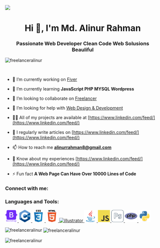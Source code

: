 
<img src= " https://i.ibb.co/jvbp6Hpj/Add-a-subheading.png">

<h1 align="center">Hi 👋, I'm Md. Alinur Rahman</h1>
<h3 align="center">Passionate Web Developer Clean Code Web Solusions Beauliful</h3>

<p align="left"> <img src="https://komarev.com/ghpvc/?username=freelanceralinur&label=Profile%20views&color=0e75b6&style=flat" alt="freelanceralinur" /> </p>

<p align="left"> <a href="https://twitter.com/" target="blank"><img src="https://img.shields.io/twitter/follow/?logo=twitter&style=for-the-badge" alt="" /></a> </p>

- 🔭 I’m currently working on [Fiver](https://www.linkedin.com/feed/)

- 🌱 I’m currently learning **JavaScript PHP MYSQL Wordpress**

- 👯 I’m looking to collaborate on [Freelancer](https://www.freelancer.com.bd/dashboard)

- 🤝 I’m looking for help with [Web Design & Development](https://www.freelancer.com.bd/dashboard)

- 👨‍💻 All of my projects are available at [https://www.linkedin.com/feed/](https://www.linkedin.com/feed/)

- 📝 I regularly write articles on [https://www.linkedin.com/feed/](https://www.linkedin.com/feed/)

- 📫 How to reach me **alinurrahman8@gmail.com**

- 📄 Know about my experiences [https://www.linkedin.com/feed/](https://www.linkedin.com/feed/)

- ⚡ Fun fact **A Web Page Can Have Over 10000 Lines of Code**

<h3 align="left">Connect with me:</h3>
<p align="left">
</p>

<h3 align="left">Languages and Tools:</h3>
<p align="left"> <a href="https://getbootstrap.com" target="_blank" rel="noreferrer"> <img src="https://raw.githubusercontent.com/devicons/devicon/master/icons/bootstrap/bootstrap-plain-wordmark.svg" alt="bootstrap" width="40" height="40"/> </a> <a href="https://www.w3schools.com/cpp/" target="_blank" rel="noreferrer"> <img src="https://raw.githubusercontent.com/devicons/devicon/master/icons/cplusplus/cplusplus-original.svg" alt="cplusplus" width="40" height="40"/> </a> <a href="https://www.w3schools.com/css/" target="_blank" rel="noreferrer"> <img src="https://raw.githubusercontent.com/devicons/devicon/master/icons/css3/css3-original-wordmark.svg" alt="css3" width="40" height="40"/> </a> <a href="https://www.w3.org/html/" target="_blank" rel="noreferrer"> <img src="https://raw.githubusercontent.com/devicons/devicon/master/icons/html5/html5-original-wordmark.svg" alt="html5" width="40" height="40"/> </a> <a href="https://www.adobe.com/in/products/illustrator.html" target="_blank" rel="noreferrer"> <img src="https://www.vectorlogo.zone/logos/adobe_illustrator/adobe_illustrator-icon.svg" alt="illustrator" width="40" height="40"/> </a> <a href="https://www.java.com" target="_blank" rel="noreferrer"> <img src="https://raw.githubusercontent.com/devicons/devicon/master/icons/java/java-original.svg" alt="java" width="40" height="40"/> </a> <a href="https://developer.mozilla.org/en-US/docs/Web/JavaScript" target="_blank" rel="noreferrer"> <img src="https://raw.githubusercontent.com/devicons/devicon/master/icons/javascript/javascript-original.svg" alt="javascript" width="40" height="40"/> </a> <a href="https://www.photoshop.com/en" target="_blank" rel="noreferrer"> <img src="https://raw.githubusercontent.com/devicons/devicon/master/icons/photoshop/photoshop-line.svg" alt="photoshop" width="40" height="40"/> </a> <a href="https://www.php.net" target="_blank" rel="noreferrer"> <img src="https://raw.githubusercontent.com/devicons/devicon/master/icons/php/php-original.svg" alt="php" width="40" height="40"/> </a> <a href="https://www.python.org" target="_blank" rel="noreferrer"> <img src="https://raw.githubusercontent.com/devicons/devicon/master/icons/python/python-original.svg" alt="python" width="40" height="40"/> </a> </p>

<p><img align="left" src="https://github-readme-stats.vercel.app/api/top-langs?username=freelanceralinur&show_icons=true&locale=en&layout=compact" alt="freelanceralinur" /></p>

<p>&nbsp;<img align="center" src="https://github-readme-stats.vercel.app/api?username=freelanceralinur&show_icons=true&locale=en" alt="freelanceralinur" /></p>

<p><img align="center" src="https://github-readme-streak-stats.herokuapp.com/?user=freelanceralinur&" alt="freelanceralinur" /></p>
